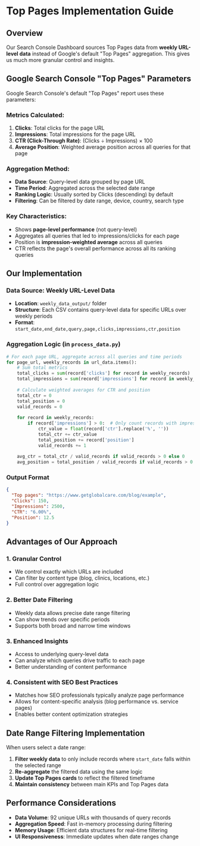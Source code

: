 # Top Pages Implementation Guide

## Overview

Our Search Console Dashboard sources Top Pages data from **weekly URL-level data** instead of Google's default "Top Pages" aggregation. This gives us much more granular control and insights.

## Google Search Console "Top Pages" Parameters

Google Search Console's default "Top Pages" report uses these parameters:

### **Metrics Calculated:**
1. **Clicks**: Total clicks for the page URL
2. **Impressions**: Total impressions for the page URL  
3. **CTR (Click-Through Rate)**: (Clicks ÷ Impressions) × 100
4. **Average Position**: Weighted average position across all queries for that page

### **Aggregation Method:**
- **Data Source**: Query-level data grouped by page URL
- **Time Period**: Aggregated across the selected date range
- **Ranking Logic**: Usually sorted by Clicks (descending) by default
- **Filtering**: Can be filtered by date range, device, country, search type

### **Key Characteristics:**
- Shows **page-level performance** (not query-level)
- Aggregates all queries that led to impressions/clicks for each page
- Position is **impression-weighted average** across all queries
- CTR reflects the page's overall performance across all its ranking queries

## Our Implementation

### **Data Source: Weekly URL-Level Data**
- **Location**: `weekly_data_output/` folder
- **Structure**: Each CSV contains query-level data for specific URLs over weekly periods
- **Format**: `start_date,end_date,query,page,clicks,impressions,ctr,position`

### **Aggregation Logic** (in `process_data.py`)

```python
# For each page URL, aggregate across all queries and time periods
for page_url, weekly_records in url_data.items():
    # Sum total metrics
    total_clicks = sum(record['clicks'] for record in weekly_records)
    total_impressions = sum(record['impressions'] for record in weekly_records)
    
    # Calculate weighted averages for CTR and position
    total_ctr = 0
    total_position = 0
    valid_records = 0
    
    for record in weekly_records:
        if record['impressions'] > 0:  # Only count records with impressions
            ctr_value = float(record['ctr'].replace('%', ''))
            total_ctr += ctr_value
            total_position += record['position']
            valid_records += 1
    
    avg_ctr = total_ctr / valid_records if valid_records > 0 else 0
    avg_position = total_position / valid_records if valid_records > 0 else 0
```

### **Output Format**
```json
{
  "Top pages": "https://www.getglobalcare.com/blog/example",
  "Clicks": 150,
  "Impressions": 2500,
  "CTR": "6.00%",
  "Position": 12.5
}
```

## Advantages of Our Approach

### **1. Granular Control**
- We control exactly which URLs are included
- Can filter by content type (blog, clinics, locations, etc.)
- Full control over aggregation logic

### **2. Better Date Filtering**
- Weekly data allows precise date range filtering
- Can show trends over specific periods
- Supports both broad and narrow time windows

### **3. Enhanced Insights**
- Access to underlying query-level data
- Can analyze which queries drive traffic to each page
- Better understanding of content performance

### **4. Consistent with SEO Best Practices**
- Matches how SEO professionals typically analyze page performance
- Allows for content-specific analysis (blog performance vs. service pages)
- Enables better content optimization strategies

## Date Range Filtering Implementation

When users select a date range:

1. **Filter weekly data** to only include records where `start_date` falls within the selected range
2. **Re-aggregate** the filtered data using the same logic
3. **Update Top Pages cards** to reflect the filtered timeframe
4. **Maintain consistency** between main KPIs and Top Pages data

## Performance Considerations

- **Data Volume**: 92 unique URLs with thousands of query records
- **Aggregation Speed**: Fast in-memory processing during filtering
- **Memory Usage**: Efficient data structures for real-time filtering
- **UI Responsiveness**: Immediate updates when date ranges change
